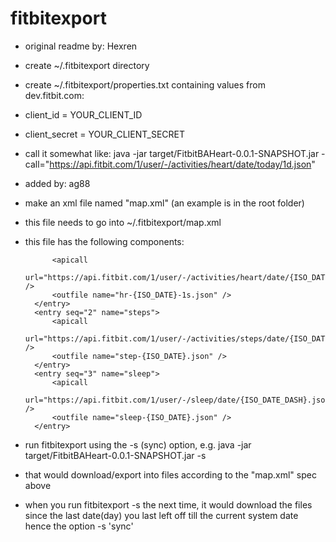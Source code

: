 # fitbitexport

* original readme by: Hexren

* create ~/.fitbitexport directory
* create ~/.fitbitexport/properties.txt containing values from dev.fitbit.com:
* client_id = YOUR_CLIENT_ID
* client_secret = YOUR_CLIENT_SECRET


* call it somewhat like: java -jar target/FitbitBAHeart-0.0.1-SNAPSHOT.jar -call="https://api.fitbit.com/1/user/-/activities/heart/date/today/1d.json"

* added by: ag88

* make an xml file named "map.xml" (an example is in the root folder)

* this file needs to go into ~/.fitbitexport/map.xml

* this file has the following components:
    <!-- in the element "map" the attribute "outdir" is the folder where you place your downloaded/exported files -->
    <map outdir="/home/user/fitbit/"> 
    	<entry seq="1" name="heart rate">  
    		<!-- each "entry" has attributes "seq" sequence and "name" which is basically a label" -->
    		<!-- each "entry" has an apicall and outfile element -->
    		<!-- the "apicall" element is fitbit apicall url, indicate that in the "url" attribute -->
    		<!-- the "outfile" is the filename to save the file as, indicate that in the "name" attribute -->
    		<!-- both "apicall" and "outfile" provides a date parameter substitution -->
    		<!-- "ISO_DATE" is the date in yyyyMMdd format -->
    		<!-- "ISO_DATE_DASH" is the date in yyyy-MM-dd format -->
    		<!-- e.g. if you state the outfile - name as "step-{ISO_DATE_DASH}.json" 
    		     the exported file would look like "step-2016-05-01.json" -->
    
    		<apicall
    			url="https://api.fitbit.com/1/user/-/activities/heart/date/{ISO_DATE_DASH}/1d/1sec.json" />
    		<outfile name="hr-{ISO_DATE}-1s.json" />
    	</entry>
    	<entry seq="2" name="steps">
    		<apicall
    			url="https://api.fitbit.com/1/user/-/activities/steps/date/{ISO_DATE_DASH}/1d/15min.json" />
    		<outfile name="step-{ISO_DATE}.json" />
    	</entry>
    	<entry seq="3" name="sleep">
    		<apicall
    			url="https://api.fitbit.com/1/user/-/sleep/date/{ISO_DATE_DASH}.json" />
    		<outfile name="sleep-{ISO_DATE}.json" />
    	</entry>
    </map>

* run fitbitexport using the -s (sync) option, e.g. java -jar target/FitbitBAHeart-0.0.1-SNAPSHOT.jar -s

* that would download/export into files according to the "map.xml" spec above

* when you run fitbitexport -s the next time, it would download the files since the last date(day) you last left off till the current system date hence the option -s 'sync'